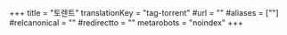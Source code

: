 +++
title = "토렌트"
translationKey = "tag-torrent"
#url = ""
#aliases = [""]
#relcanonical = ""
#redirectto = ""
metarobots = "noindex"
+++
